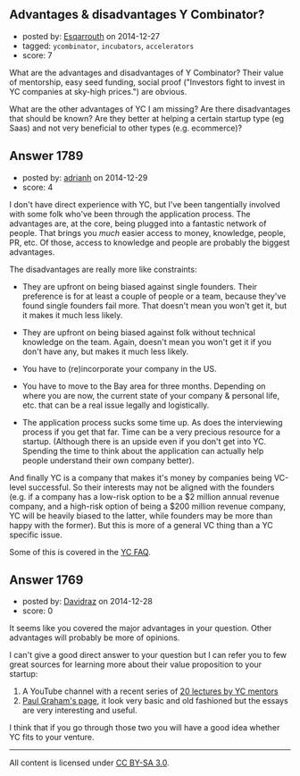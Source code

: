 ## Advantages & disadvantages Y Combinator?

- posted by: [Esqarrouth](https://stackexchange.com/users/3055586/esqarrouth) on 2014-12-27
- tagged: `ycombinator`, `incubators`, `accelerators`
- score: 7

What are the advantages and disadvantages of Y Combinator? Their value of mentorship, easy seed funding, social proof ("Investors fight to invest in YC companies at sky-high prices.") are obvious.

What are the other advantages of YC I am missing? Are there disadvantages that should be known? Are they better at helping a certain startup type (eg Saas) and not very beneficial to other types (e.g. ecommerce)?



## Answer 1789

- posted by: [adrianh](https://stackexchange.com/users/7553/adrianh) on 2014-12-29
- score: 4

I don't have direct experience with YC, but I've been tangentially involved with some folk who've been through the application process. The advantages are, at the core, being plugged into a fantastic network of people. That brings you *much* easier access to money, knowledge, people, PR, etc. Of those, access to knowledge and people are probably the biggest advantages.

The disadvantages are really more like constraints:

* They are upfront on being biased against single founders. Their preference is for at least a couple of people or a team, because they've found single founders fail more. That doesn't mean you won't get it, but it makes it much less likely.

* They are upfront on being biased against folk without technical knowledge on the team. Again, doesn't mean you won't get it if you don't have any, but makes it much less likely.

* You have to (re)incorporate your company in the US. 

* You have to move to the Bay area for three months. Depending on where you are now, the current state of your company & personal life, etc. that can be a real issue legally and logistically.

* The application process sucks some time up. As does the interviewing process if you get that far. Time can be a very precious resource for a startup. (Although there is an upside even if you don't get into YC. Spending the time to think about the application can actually help people understand their own company better).

And finally YC is a company that makes it's money by companies being VC-level successful. So their interests may not be aligned with the founders (e.g. if a company has a low-risk option to be a $2 million annual revenue company, and a high-risk option of being a $200 million revenue company, YC will be heavily biased to the latter, while founders may be more than happy with the former). But this is more of a general VC thing than a YC specific issue.

Some of this is covered in the [YC FAQ](https://www.ycombinator.com/faq/).


## Answer 1769

- posted by: [Davidraz](https://stackexchange.com/users/4447731/davidraz) on 2014-12-28
- score: 0

It seems like you covered the major advantages in your question. Other advantages will probably be more of opinions.

I can't give a good direct answer to your question but I can refer you to few great sources for learning more about their value proposition to your startup:

1. A YouTube channel with a recent series of [20 lectures by YC mentors](https://www.youtube.com/channel/UCxIJaCMEptJjxmmQgGFsnCg)
2. [Paul Graham's page](http://paulgraham.com/index.html), it look very basic and old fashioned but the essays are very interesting and useful. 

I think that if you go through those two you will have a good idea whether YC fits to your venture. 



---

All content is licensed under [CC BY-SA 3.0](https://creativecommons.org/licenses/by-sa/3.0/).
